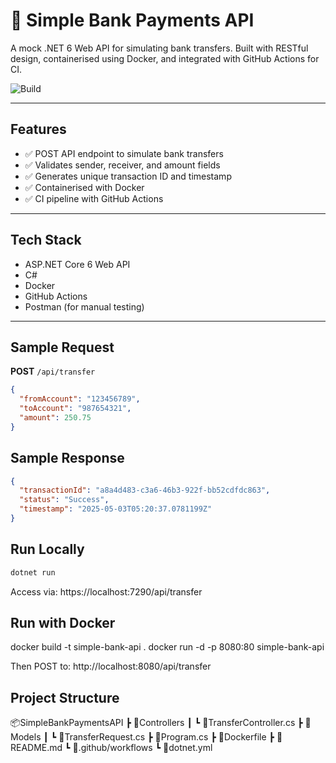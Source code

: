 # 💸 Simple Bank Payments API

A mock .NET 6 Web API for simulating bank transfers. Built with RESTful design, containerised using Docker, and integrated with GitHub Actions for CI.

![Build](https://github.com/Sophie-coffee-addict/simple-bank-api/actions/workflows/dotnet.yml/badge.svg)

---

## Features

- ✅ POST API endpoint to simulate bank transfers
- ✅ Validates sender, receiver, and amount fields
- ✅ Generates unique transaction ID and timestamp
- ✅ Containerised with Docker
- ✅ CI pipeline with GitHub Actions

---

## Tech Stack

- ASP.NET Core 6 Web API
- C#
- Docker
- GitHub Actions
- Postman (for manual testing)

---

## Sample Request

**POST** `/api/transfer`

```json
{
  "fromAccount": "123456789",
  "toAccount": "987654321",
  "amount": 250.75
}
```

## Sample Response

```json
{
  "transactionId": "a8a4d483-c3a6-46b3-922f-bb52cdfdc863",
  "status": "Success",
  "timestamp": "2025-05-03T05:20:37.0781199Z"
}
```

## Run Locally

```bash
dotnet run
```

Access via:
https://localhost:7290/api/transfer

## Run with Docker

docker build -t simple-bank-api .
docker run -d -p 8080:80 simple-bank-api

Then POST to:
http://localhost:8080/api/transfer

## Project Structure

📦SimpleBankPaymentsAPI
┣ 📂Controllers
┃ ┗ 📜TransferController.cs
┣ 📂Models
┃ ┗ 📜TransferRequest.cs
┣ 📜Program.cs
┣ 📜Dockerfile
┣ 📜README.md
┗ 📂.github/workflows
┗ 📜dotnet.yml
